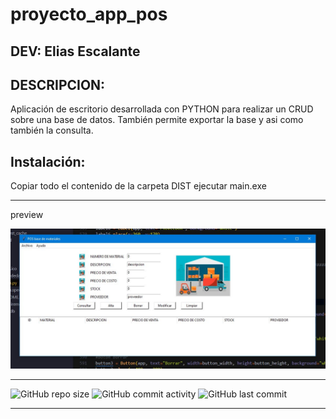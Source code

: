 # proyecto_app_pos
## DEV: Elias Escalante

## DESCRIPCION:
Aplicación de escritorio desarrollada con PYTHON para realizar un CRUD sobre una base de datos.
También permite exportar la base y asi como también la consulta.

## Instalación:
Copiar todo el contenido de la carpeta DIST
ejecutar main.exe

----

preview

![Texto alternativo](https://github.com/eliasescalante/app_pos_proyecto_final_utn/blob/main/img/Capture_app_nueva.JPG)

----

![GitHub repo size](https://img.shields.io/github/repo-size/eliasescalante/proyecto_app_pos
)
![GitHub commit activity](https://img.shields.io/github/commit-activity/m/eliasescalante/proyecto_app_pos
)
![GitHub last commit](https://img.shields.io/github/last-commit/eliasescalante/proyecto_app_pos
)

----
